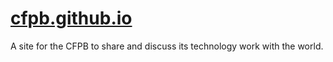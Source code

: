 # [cfpb.github.io](https://cfpb.github.io/)

A site for the CFPB to share and discuss its technology work with the world.

